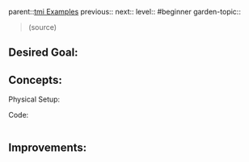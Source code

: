 parent::[tmi Examples](Personal%20Folders/that_marouk_ish/tmi%20Examples.md)
previous::
next::
level:: #beginner
garden-topic::

>  (source)

Desired Goal:
- 

Concepts:
- 

Physical Setup:


Code:


``` c

```

Improvements:
- 